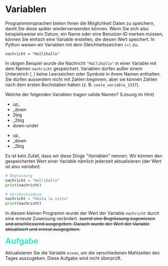 # Variablen
Programmiersprachen bieten Ihnen die Möglichkeit Daten zu speichern, damit Sie diese später wiederverwenden können.
 Wenn Sie sich also beispielsweise ein Datum, ein Name oder eine Benutzer-ID merken müssen, können Sie einfach eine
 Variable erstellen, die diesen Wert speichert. In Python weisen wir Variablen mit dem Gleichheitszeichen
 `(=)` zu.

`nachricht = "Hallihallo"`

In obigen Beispiel wurde die Nachricht `"Hallihallo"` in einer Variable mit dem Namen
 `nachricht` gespeichert. Variablen dürfen außer einem Unterstrich (`_`) keine Leerzeichen oder Symbole in
 ihrem Namen enthalten. Sie dürfen ausserdem nicht mit Zahlen beginnen, aber sie können Zahlen nach dem ersten
 Buchstaben haben (z. B. `coole_variable_1337`).

Welche der folgenden Variablen tragen valide Namen? (Lösung im Hint)
- up_
- _down 
- 2big
- _2big 
- down-under

<div class="hint">
 <ul>
  <li>up_</li>
  <li>_down</li>
  <li>_2big</li>
 </ul>
</div>

Es ist kein Zufall, dass wir diese Dinge *"Variablen"* nennen. Wir können den gespeicherten Wert einer Variable
 nämlich jederzeit aktualisieren (der Wert ist also *variabel*).

````python
# Begrüssung
nachricht = "Hallihallo"
print(nachricht)

# Verabschiedung
nachricht = "Hasta la vista"
print(nachricht)
````

In diesem kleinen Programm wurde der Wert der Variable `nachricht` durch eine erneute Zuweisung verändert. ~~zuerst eine Begrüssung zugewiesen und anschliessend ausgegeben.
 Danach wurde der Wert der Variable aktualisiert und erneut ausgegeben.~~

<span style="color:turquoise;font-weight:700;font-size:25px">
Aufgabe
</span>

Aktualisieren Sie die Variable `essen`, um die verschiedenen Mahlzeiten des Tages auszugeben.
Diese Aufgabe wird nicht überprüft.
